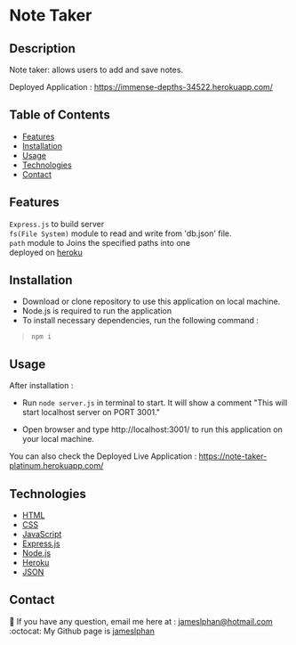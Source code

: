 # Note Taker

## Description

Note taker: allows users to add and save notes. 

Deployed Application : https://immense-depths-34522.herokuapp.com/
## Table of Contents

* [Features](#features-)
* [Installation](#installation-)
* [Usage](#usage-)
* [Technologies](#technologies-)
* [Contact](#contact-)


## Features

`Express.js` to build server\
`fs(File System)` module to read and write from 'db.json' file.\
`path` module to Joins the specified paths into one\
deployed on [heroku](http://heroku.com/)

## Installation 

- Download or clone repository to use this application on local machine.
- Node.js is required to run the application
- To install necessary dependencies, run the following command :
>    `npm i`

## Usage

After installation :

- Run `node server.js` in terminal to start. It will show a comment "This will start localhost server on PORT 3001."

- Open browser and type http://localhost:3001/ to run this application on your local machine.

You can also check the Deployed Live Application : https://note-taker-platinum.herokuapp.com/

## Technologies

* [HTML](https://developer.mozilla.org/en-US/docs/Web/HTML)
* [CSS](https://developer.mozilla.org/en-US/docs/Web/CSS)
* [JavaScript](https://developer.mozilla.org/en-US/docs/Web/JavaScript)
* [Express.js](https://expressjs.com/)
* [Node.js](https://nodejs.org/en/)
* [Heroku](https://www.heroku.com/home)
* [JSON](https://www.json.org/json-en.html)

## Contact

📩 If you have any question, email me here at : jameslphan@hotmail.com<br/>
:octocat: My Github page is [jameslphan](https://github.com/Jameslphan)